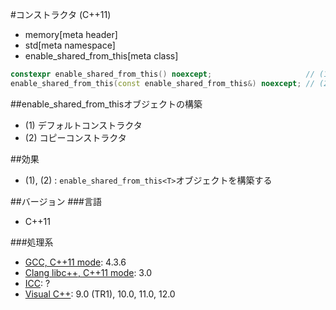 #コンストラクタ (C++11)
* memory[meta header]
* std[meta namespace]
* enable_shared_from_this[meta class]

```cpp
constexpr enable_shared_from_this() noexcept;                     // (1)
enable_shared_from_this(const enable_shared_from_this&) noexcept; // (2)
```

##enable_shared_from_thisオブジェクトの構築
- (1) デフォルトコンストラクタ
- (2) コピーコンストラクタ


##効果
- (1), (2) : `enable_shared_from_this<T>`オブジェクトを構築する


##バージョン
###言語
- C++11

###処理系
- [GCC, C++11 mode](/implementation.md#gcc): 4.3.6
- [Clang libc++, C++11 mode](/implementation.md#clang): 3.0
- [ICC](/implementation.md#icc): ?
- [Visual C++](/implementation.md#visual_cpp): 9.0 (TR1), 10.0, 11.0, 12.0
